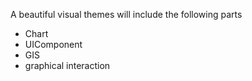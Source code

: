 A beautiful visual themes will include the following parts

* Chart
* UIComponent
* GIS
* graphical interaction



